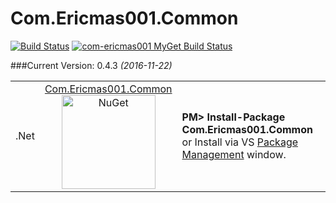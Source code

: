 # Com.Ericmas001.Common
[![Build Status](https://travis-ci.org/Com-Ericmas001/Common.svg?branch=master)](https://travis-ci.org/Com-Ericmas001/Common)
[![com-ericmas001 MyGet Build Status](https://www.myget.org/BuildSource/Badge/com-ericmas001?identifier=46d6016e-dac0-4f9e-bae8-2b337ac8967e)](https://www.myget.org/) 

###Current Version: 0.4.3 *(2016-11-22)*
<table align="center" width="100%">
    <tbody>
        <tr>
            <td rowspan>.Net</td>
            <td align="center">
            <a href="https://www.nuget.org/packages/Com.Ericmas001.Common/" target="_blank">
            Com.Ericmas001.Common <br />
            <img src="https://raw.githubusercontent.com/NuGet/Home/master/resources/nuget.png" alt="NuGet" width=150 />
            </a>
            </td>
            <td align="left">
                <div class="nuget-badge">
                    <b>PM&gt; Install-Package Com.Ericmas001.Common</b> <br />
                    or Install via VS <a href="https://docs.nuget.org/consume/package-manager-dialog" target="_blank">Package Management</a> window.
                </div>
            </td>
        </tr>
    </tbody>
</table>
